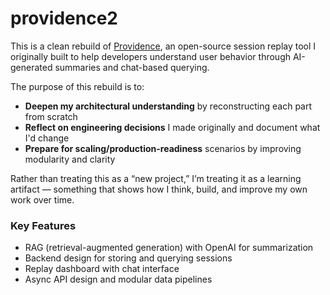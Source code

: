 # providence2

This is a clean rebuild of [Providence](https://github.com/providence-replay), an open-source session replay tool I originally built to help developers understand user behavior through AI-generated summaries and chat-based querying.


The purpose of this rebuild is to:
- **Deepen my architectural understanding** by reconstructing each part from scratch
- **Reflect on engineering decisions** I made originally and document what I'd change
- **Prepare for scaling/production-readiness** scenarios by improving modularity and clarity

Rather than treating this as a “new project,” I’m treating it as a learning artifact — something that shows how I think, build, and improve my own work over time.

### Key Features
- RAG (retrieval-augmented generation) with OpenAI for summarization
- Backend design for storing and querying sessions
- Replay dashboard with chat interface
- Async API design and modular data pipelines
